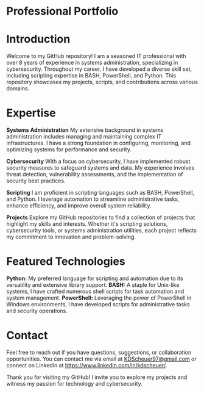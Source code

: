 # **Professional Portfolio**

# **Introduction**
Welcome to my GitHub repository! I am a seasoned IT professional with over 8 years of experience in systems administration, specializing in cybersecurity. Throughout my career, I have developed a diverse skill set, including scripting expertise in BASH, PowerShell, and Python. This repository showcases my projects, scripts, and contributions across various domains.

# **Expertise**
**Systems Administration**
My extensive background in systems administration includes managing and maintaining complex IT infrastructures. I have a strong foundation in configuring, monitoring, and optimizing systems for performance and security.

**Cybersecurity**
With a focus on cybersecurity, I have implemented robust security measures to safeguard systems and data. My experience involves threat detection, vulnerability assessments, and the implementation of security best practices.

**Scripting**
I am proficient in scripting languages such as BASH, PowerShell, and Python. I leverage automation to streamline administrative tasks, enhance efficiency, and improve overall system reliability.

**Projects**
Explore my GitHub repositories to find a collection of projects that highlight my skills and interests. Whether it's scripting solutions, cybersecurity tools, or systems administration utilities, each project reflects my commitment to innovation and problem-solving.

# **Featured Technologies**
**Python:** My preferred language for scripting and automation due to its versatility and extensive library support.
**BASH:** A staple for Unix-like systems, I have crafted numerous shell scripts for task automation and system management.
**PowerShell:** Leveraging the power of PowerShell in Windows environments, I have developed scripts for administrative tasks and security operations.

# **Contact**
Feel free to reach out if you have questions, suggestions, or collaboration opportunities. You can contact me via email at KDScheuer97@gmail.com or connect on LinkedIn at https://www.linkedin.com/in/kdscheuer/.

Thank you for visiting my GitHub! I invite you to explore my projects and witness my passion for technology and cybersecurity.
